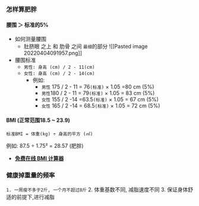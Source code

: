 ### 怎样算肥胖

#### 腰围 ＞ 标准的5%

- 如何测量腰围
	- 肚脐眼 之上 和 肋骨 之间 `最细`的部分 
![[Pasted image 20220404091957.png]]
- 腰围标准
	- `男性: 身高 (cm) / 2 - 11(cm)`
	- `女性: 身高 (cm) / 2 - 14(cm)`
		- 例如:
			- `男性` 175 / 2 - 11 = 76`(标准)` × 1.05 =80 cm (5%)
			- `男性`180 / 2 - 11 = 79`(标准)` × 1.05 = 83 cm (5%)
			- `女性` 155 / 2 -14 =63.5`(标准)` × 1.05 = 67 cm (5%)
			- `女性` 165 / 2 -14 = 68.5`(标准)` × 1.05 = 72 cm (5%)

#### BMI (正常范围18.5 ~ 23.9)

 `标准BMI = 体重(kg) ÷ 身高的平方 (㎡) `

例如:  87.5 ÷ 1.75² = 28.57 (肥胖)

- [**免费在线 BMI 计算器**](https://cn.onlinebmicalculator.com/)


### 健康掉重量的频率

`1. 一周瘦不多于2斤, 一个月不超过8斤`
2. 体重基数不同, 减脂速度不同
3. 保证身体舒适的前提下,进行减脂
